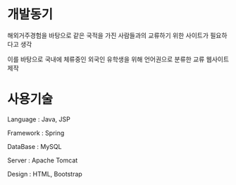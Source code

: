 # 개발동기

해외거주경험을 바탕으로 같은 국적을 가진 사람들과의 교류하기 위한 사이트가 필요하다고 생각

이를 바탕으로 국내에 체류중인 외국인 유학생을 위해 언어권으로 분류한 교류 웹사이트 제작

# 사용기술

Language : Java, JSP

Framework : Spring

DataBase : MySQL

Server : Apache Tomcat

Design : HTML, Bootstrap
